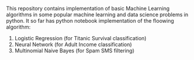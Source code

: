 This repository contains implementation of basic Machine Learning algorithms in some popular  machine learning and data science problems in python.
   It so far has python notebook implementation of the floowing algorithm:
   1. Logistic Regression (for Titanic Survival classification)
   2. Neural Network (for Adult Income classification)
   3. Multinomial Naive Bayes (for Spam SMS filtering)
